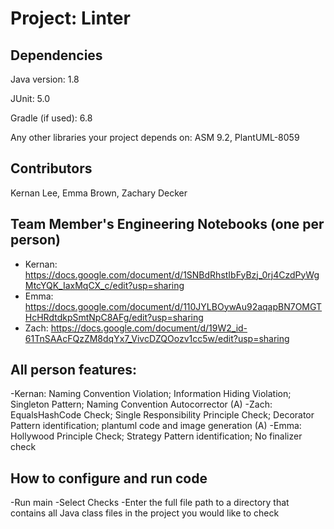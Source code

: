# Project: Linter

## Dependencies
Java version: 1.8

JUnit: 5.0

Gradle (if used): 6.8

Any other libraries your project depends on: ASM 9.2, PlantUML-8059

## Contributors
Kernan Lee, Emma Brown, Zachary Decker

## Team Member's Engineering Notebooks (one per person)
- Kernan: https://docs.google.com/document/d/1SNBdRhstIbFyBzj_0rj4CzdPyWgMtcYQK_IaxMqCX_c/edit?usp=sharing
- Emma: https://docs.google.com/document/d/110JYLBOywAu92aqapBN7OMGTHcHRdtdkpSmtNpC8AFg/edit?usp=sharing
- Zach: https://docs.google.com/document/d/19W2_id-61TnSAAcFQzZM8dqYx7_VivcDZQOozv1cc5w/edit?usp=sharing

## All person features:
-Kernan: Naming Convention Violation; Information Hiding Violation; Singleton Pattern; Naming Convention Autocorrector (A)
-Zach: EqualsHashCode Check; Single Responsibility Principle Check; Decorator Pattern identification; plantuml code and image generation (A)
-Emma: Hollywood Principle Check; Strategy Pattern identification; No finalizer check

## How to configure and run code
-Run main
-Select Checks
-Enter the full file path to a directory that contains all Java class files in the project you would like to check
